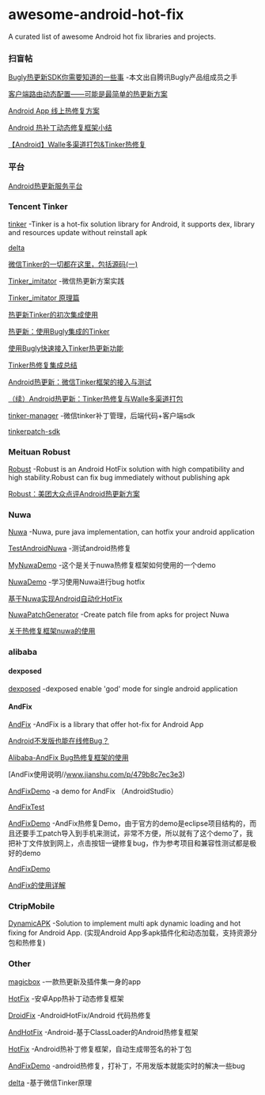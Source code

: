 # awesome-android-hot-fix
A curated list of awesome Android hot fix libraries and projects.

### 扫盲帖
[Bugly热更新SDK你需要知道的一些事](http://www.jianshu.com/p/2d0f70e30111) -本文出自腾讯Bugly产品组成员之手

[客户端路由动态配置——可能是最简单的热更新方案](http://www.sixwolf.net/blog/2016/12/02/%E7%83%AD%E6%9B%B4%E6%96%B0%E6%96%B9%E6%A1%88%E4%B9%8B%E8%B7%AF%E7%94%B1%E5%8A%A8%E6%80%81%E9%85%8D%E7%BD%AE/)

[Android App 线上热修复方案](http://lirenlong.github.io/hotfix)

[Android 热补丁动态修复框架小结](http://blog.csdn.net/lmj623565791/article/details/49883661)

[【Android】Walle多渠道打包&Tinker热修复](http://www.jianshu.com/p/0ba717f7385f)

### 平台
[Android热更新服务平台](http://tinkerpatch.com/)

### Tencent Tinker
[tinker](https://github.com/Tencent/tinker) -Tinker is a hot-fix solution library for Android, it supports dex, library and resources update without reinstall apk

[delta](https://github.com/byteam/delta)

[微信Tinker的一切都在这里，包括源码(一)](https://mp.weixin.qq.com/s?__biz=MzAwNDY1ODY2OQ==&mid=2649286384&idx=1&sn=f1aff31d6a567674759be476bcd12549&scene=0#rd)

[Tinker_imitator](https://github.com/zzz40500/Tinker_imitator) -微信热更新方案实践

[Tinker_imitator 原理篇](https://mp.weixin.qq.com/s?__biz=MzIwOTQ1MjAwMg==&mid=2247483679&idx=1&sn=9cee70fa2484844ff0332d2b0fbe27a5&scene=4#wechat_redirect)

[热更新Tinker的初次集成使用](http://blog.csdn.net/androidmsky/article/details/54135465)

[热更新：使用Bugly集成的Tinker](http://www.jianshu.com/p/fed9b2cddafe)

[使用Bugly快速接入Tinker热更新功能](https://juejin.im/post/584a70feac502e00691c4a07)

[Tinker热修复集成总结](http://www.jianshu.com/p/194c9d89b227)

[Android热更新：微信Tinker框架的接入与测试](http://www.jianshu.com/p/aadcf2ea69a6)

[（续）Android热更新：Tinker热修复与Walle多渠道打包](http://www.jianshu.com/p/18ed910e7b03)

[tinker-manager](https://github.com/baidao/tinker-manager) -微信tinker补丁管理，后端代码+客户端sdk

[tinkerpatch-sdk](https://github.com/TinkerPatch/tinkerpatch-sdk)

### Meituan Robust
[Robust](https://github.com/Meituan-Dianping/Robust) -Robust is an Android HotFix solution with high compatibility and high stability.Robust can fix bug immediately without publishing apk

[Robust：美团大众点评Android热更新方案](https://mp.weixin.qq.com/s?__biz=MzA3ODg4MDk0Ng==&mid=2651112741&idx=1&sn=1f9f5bbef591d8d4f08f4143a4e473f6#rd)

### Nuwa
[Nuwa](https://github.com/jasonross/Nuwa) -Nuwa, pure java implementation, can hotfix your android application

[TestAndroidNuwa](https://github.com/lifengsofts/TestAndroidNuwa) -测试android热修复

[MyNuwaDemo](https://github.com/frankandroid/MyNuwaDemo) -这个是关于nuwa热修复框架如何使用的一个demo

[NuwaDemo](https://github.com/supengchao/NuwaDemo) -学习使用Nuwa进行bug hotfix

[基于Nuwa实现Android自动化HotFix](http://archmages.github.io/2015/12/29/Nuwa-HotFix/)

[NuwaPatchGenerator](https://github.com/withparadox2/NuwaPatchGenerator) -Create patch file from apks for project Nuwa

[关于热修复框架nuwa的使用](http://blog.csdn.net/frank_andriod/article/details/51385221)

### alibaba
#### dexposed
[dexposed](https://github.com/alibaba/dexposed) -dexposed enable 'god' mode for single android application

#### AndFix
[AndFix](https://github.com/alibaba/AndFix) -AndFix is a library that offer hot-fix for Android App

[Android不发版也能在线修Bug？](http://blog.csdn.net/yzzst/article/details/48465031)

[Alibaba-AndFix Bug热修复框架的使用](http://blog.csdn.net/qxs965266509/article/details/49802429)

[AndFix使用说明//www.jianshu.com/p/479b8c7ec3e3)

[AndFixDemo](https://github.com/AlanCheen/AndFixDemo) -a demo for AndFix （AndroidStudio）

[AndFixTest](https://github.com/wukaide/AndFixTest)

[AndFixDemo](https://github.com/wangrunxiang/AndFixDemo) -AndFix热修复Demo，由于官方的demo是eclipse项目结构的，而且还要手工patch导入到手机来测试，非常不方便，所以就有了这个demo了，我把补丁文件放到网上，点击按钮一键修复bug，作为参考项目和兼容性测试都是极好的demo

[AndFixDemo](https://github.com/jin870132/AndFixDemo)

[AndFix的使用详解](http://www.jianshu.com/p/18ea46e823a3)

### CtripMobile
[DynamicAPK](https://github.com/CtripMobile/DynamicAPK) -Solution to implement multi apk dynamic loading and hot fixing for Android App. (实现Android App多apk插件化和动态加载，支持资源分包和热修复)

### Other
[magicbox](https://github.com/georgeyang1024/magicbox) -一款热更新及插件集一身的app

[HotFix](https://github.com/dodola/HotFix) -安卓App热补丁动态修复框架

[DroidFix](https://github.com/bunnyblue/DroidFix) -AndroidHotFix/Android 代码热修复

[AndHotFix](https://github.com/coolspan/AndHotFix) -Android-基于ClassLoader的Android热修复框架

[HotFix](https://github.com/AItsuki/HotFix) -Android热补丁修复框架，自动生成带签名的补丁包

[AndFixDemo](https://github.com/qiushi123/AndFixDemo) -android热修复，打补丁，不用发版本就能实时的解决一些bug

[delta](https://github.com/byteam/delta) -基于微信Tinker原理
